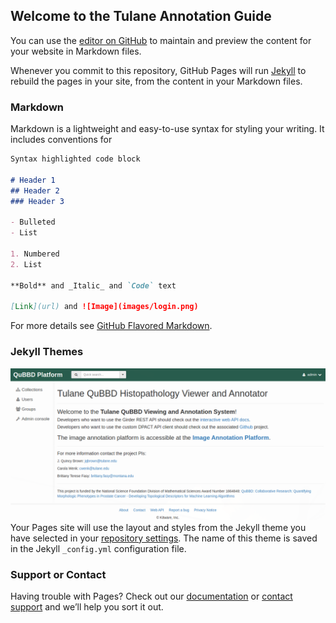 ## Welcome to the Tulane Annotation Guide

You can use the [editor on GitHub](https://github.com/TranslationalBiophotonics/annotation-guide/edit/master/index.md) to maintain and preview the content for your website in Markdown files.

Whenever you commit to this repository, GitHub Pages will run [Jekyll](https://jekyllrb.com/) to rebuild the pages in your site, from the content in your Markdown files.

### Markdown

Markdown is a lightweight and easy-to-use syntax for styling your writing. It includes conventions for

```markdown
Syntax highlighted code block

# Header 1
## Header 2
### Header 3

- Bulleted
- List

1. Numbered
2. List

**Bold** and _Italic_ and `Code` text

[Link](url) and ![Image](images/login.png)
```

For more details see [GitHub Flavored Markdown](https://guides.github.com/features/mastering-markdown/).

### Jekyll Themes
![Image](images/login.png)
Your Pages site will use the layout and styles from the Jekyll theme you have selected in your [repository settings](https://github.com/TranslationalBiophotonics/annotation-guide/settings). The name of this theme is saved in the Jekyll `_config.yml` configuration file.
<img src="imgs/login.png" class="img-responsive" alt=""> </div>
### Support or Contact

Having trouble with Pages? Check out our [documentation](https://help.github.com/categories/github-pages-basics/) or [contact support](https://github.com/contact) and we’ll help you sort it out.
